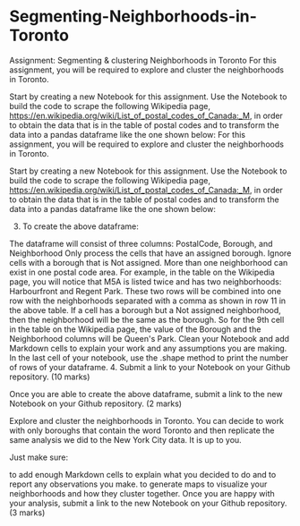 # Segmenting-Neighborhoods-in-Toronto
Assignment: Segmenting &amp; clustering Neighborhoods  in Toronto
For this assignment, you will be required to explore and cluster the neighborhoods in Toronto.

Start by creating a new Notebook for this assignment.
Use the Notebook to build the code to scrape the following Wikipedia page, https://en.wikipedia.org/wiki/List_of_postal_codes_of_Canada:_M, in order to obtain the data that is in the table of postal codes and to transform the data into a pandas dataframe like the one shown below:
For this assignment, you will be required to explore and cluster the neighborhoods in Toronto.

Start by creating a new Notebook for this assignment.
Use the Notebook to build the code to scrape the following Wikipedia page, https://en.wikipedia.org/wiki/List_of_postal_codes_of_Canada:_M, in order to obtain the data that is in the table of postal codes and to transform the data into a pandas dataframe like the one shown below:

3. To create the above dataframe:

The dataframe will consist of three columns: PostalCode, Borough, and Neighborhood
Only process the cells that have an assigned borough. Ignore cells with a borough that is Not assigned.
More than one neighborhood can exist in one postal code area. For example, in the table on the Wikipedia page, you will notice that M5A is listed twice and has two neighborhoods: Harbourfront and Regent Park. These two rows will be combined into one row with the neighborhoods separated with a comma as shown in row 11 in the above table.
If a cell has a borough but a Not assigned neighborhood, then the neighborhood will be the same as the borough. So for the 9th cell in the table on the Wikipedia page, the value of the Borough and the Neighborhood columns will be Queen's Park.
Clean your Notebook and add Markdown cells to explain your work and any assumptions you are making.
In the last cell of your notebook, use the .shape method to print the number of rows of your dataframe.
4. Submit a link to your Notebook on your Github repository. (10 marks)

Once you are able to create the above dataframe, submit a link to the new Notebook on your Github repository. (2 marks)

Explore and cluster the neighborhoods in Toronto. You can decide to work with only boroughs that contain the word Toronto and then replicate the same analysis we did to the New York City data. It is up to you.

Just make sure:

to add enough Markdown cells to explain what you decided to do and to report any observations you make.
to generate maps to visualize your neighborhoods and how they cluster together.
Once you are happy with your analysis, submit a link to the new Notebook on your Github repository. (3 marks)
